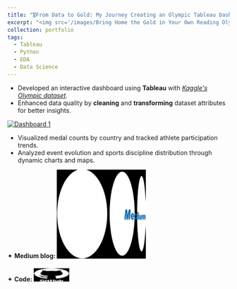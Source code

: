 ```yaml
---
title: "🎖️From Data to Gold: My Journey Creating an Olympic Tableau Dashboard"
excerpt: "<img src='/images/Bring Home the Gold in Your Own Reading Olympics! _ Red Apple Reading Blog.jpeg'>"
collection: portfolio
tags: 
  - Tableau
  - Python
  - EDA
  - Data Science
---
```


* Developed an interactive dashboard using **Tableau** with [_Kaggle's Olympic dataset_](https://www.kaggle.com/datasets/divyansh22/summer-olympics-medals/data).
* Enhanced data quality by **cleaning** and **transforming** dataset attributes for better insights.

<div class='tableauPlaceholder' id='viz1723672153855' style='position: relative'>
<noscript> 
<a href='#'> <img alt='Dashboard 1' src='https:&#47;&#47;public.tableau.com&#47;static&#47;images&#47;Ol&#47;Olympics_17236708826520&#47;Dashboard1&#47;1_rss.png' style='border: none' /> </a>
</noscript>
<object class='tableauViz' style='display:none;'> 
<param name='host_url' value='https%3A%2F%2Fpublic.tableau.com%2F' /> <param name='embed_code_version' value='3' /> <param name='site_root' value='' /> <param name='name' value='Olympics_17236708826520&#47;Dashboard1' /> <param name='tabs' value='no' /> <param name='toolbar' value='yes' /> <param name='static_image' value='https:&#47;&#47;public.tableau.com&#47;static&#47;images&#47;Ol&#47;Olympics_17236708826520&#47;Dashboard1&#47;1.png' /> <param name='animate_transition' value='yes' /> <param name='display_static_image' value='yes' /> <param name='display_spinner' value='yes' /> <param name='display_overlay' value='yes' /> <param name='display_count' value='yes' /> <param name='language' value='en-US' />
</object>
</div>
<script type='text/javascript'>                    
var divElement = document.getElementById('viz1723672153855');                    
var vizElement = divElement.getElementsByTagName('object')[0];                    
if ( divElement.offsetWidth > 800 ) { 
vizElement.style.width='100%';
vizElement.style.height=(divElement.offsetWidth*0.75)+'px'; 
} 
else if ( divElement.offsetWidth > 500 ) { 
vizElement.style.width='100%';
vizElement.style.height=(divElement.offsetWidth*0.75)+'px'; 
} 
else { 
vizElement.style.width='100%';
vizElement.style.height='1927px'; 
}                     
var scriptElement = document.createElement('script');                    
scriptElement.src = 'https://public.tableau.com/javascripts/api/viz_v1.js';                    
vizElement.parentNode.insertBefore(scriptElement, vizElement);                
</script>

* Visualized medal counts by country and tracked athlete participation trends.
* Analyzed event evolution and sports discipline distribution through dynamic charts and maps.

<div class="flexcontainer">
  <div>
        <span>✦ <strong>Medium blog:</strong></span> <a href="https://medium.com/@sudarshanasrao/olympics-tableau-3a79b7b49619" onclick="trackOutboundLink(this);">
      <img class="pulse" height="200px" src="/images/unmanned.png" width="200px">
    </a>
  </div>
</div>

<div class="flexcontainer">
  <div>
        <span>✦ <strong>Code:</strong></span> <a href="https://github.com/SudarshanaSRao/From-Data-to-Gold--My-Journey-Creating-an-Olympic-Tableau-Dashboard" onclick="trackOutboundLink(this);">
      <img class="pulse" height="30px" src="/images/github-logo-git-hub-icon-with-text-on-white-and-black-background-free-vector.jpg" width="80px">
    </a>
  </div>
</div>
<style>
  .flexcontainer {
    display: flex;
    align-items: center;
    margin-bottom: 20px; /* Adjust the value as needed */  
  }
@keyframes pulse {
  0% {
    transform: scale(1);
  }
  50% {
    transform: scale(1.05);
  }
  100% {
    transform: scale(1);
  }
}
.pulse {
  animation: pulse 2s infinite ease-in-out;
}
</style>
